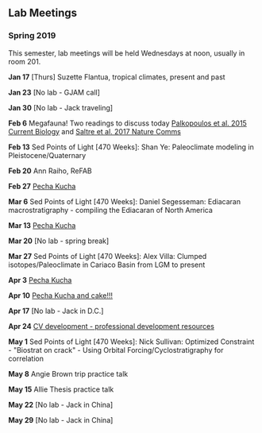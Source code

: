 ## Lab Meetings
### Spring 2019
This semester, lab meetings will be held Wednesdays at noon, usually in room 201.

**Jan 17** [Thurs] Suzette Flantua, tropical climates, present and past

**Jan 23** [No lab - GJAM call]

**Jan 30** [No lab - Jack traveling]

**Feb 6** Megafauna! Two readings to discuss today [Palkopoulos et al. 2015 Current Biology](https://www.sciencedirect.com/science/article/pii/S0960982215004200?via%3Dihub) and [Saltre et al. 2017 Nature Comms](https://www.nature.com/articles/ncomms10511)

**Feb 13** Sed Points of Light [470 Weeks]: Shan Ye: Paleoclimate modeling in Pleistocene/Quaternary

**Feb 20** Ann Raiho, ReFAB

**Feb 27** [Pecha Kucha](https://github.com/WilliamsPaleoLab/LabMeetings/blob/master/PechaKucha.md)

**Mar 6** Sed Points of Light [470 Weeks]: Daniel Segesseman: Ediacaran macrostratigraphy - compiling the Ediacaran of North America

**Mar 13** [Pecha Kucha](https://github.com/WilliamsPaleoLab/LabMeetings/blob/master/PechaKucha.md)

**Mar 20** [No lab - spring break]

**Mar 27** Sed Points of Light [470 Weeks]: Alex Villa: Clumped isotopes/Paleoclimate in Cariaco Basin from LGM to present

**Apr 3** [Pecha Kucha](https://github.com/WilliamsPaleoLab/LabMeetings/blob/master/PechaKucha.md)

**Apr 10** [Pecha Kucha and cake!!!](https://github.com/WilliamsPaleoLab/LabMeetings/blob/master/PechaKucha.md)

**Apr 17** [No lab - Jack in D.C.]

**Apr 24** [CV development - professional development resources](https://github.com/WilliamsPaleoLab/LabMeetings/blob/master/ResumeCVResources.md)

**May 1** Sed Points of Light [470 Weeks]: Nick Sullivan: Optimized Constraint - "Biostrat on crack" - Using Orbital Forcing/Cyclostratigraphy for correlation

**May 8** Angie Brown trip practice talk

**May 15** Allie Thesis practice talk

**May 22** [No lab - Jack in China]

**May 29** [No lab - Jack in China]

